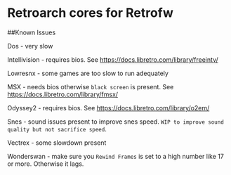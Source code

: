 # Retroarch cores for Retrofw

##Known Issues

Dos - very slow

Intellivision - requires bios. See https://docs.libretro.com/library/freeintv/

Lowresnx - some games are too slow to run adequately

MSX - needs bios otherwise `black screen` is present. See https://docs.libretro.com/library/fmsx/

Odyssey2 - requires bios. See https://docs.libretro.com/library/o2em/

Snes - sound issues present to improve snes speed. `WIP to improve sound quality but not sacrifice speed`.


Vectrex - some slowdown present

Wonderswan - make sure you `Rewind Frames` is set to a high number like 17 or more. Otherwise it lags.
